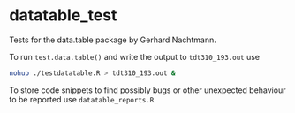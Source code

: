 datatable_test
==============

Tests for the data.table package by Gerhard Nachtmann.

To run `test.data.table()` and write the output to `tdt310_193.out` use
``` bash
nohup ./testdatatable.R > tdt310_193.out &
```

To store code snippets to find possibly bugs or other unexpected behaviour to be reported use `datatable_reports.R`